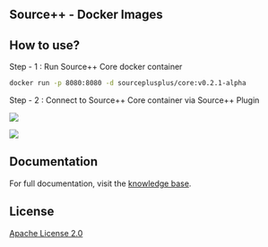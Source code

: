 Source++ - Docker Images
---

## How to use?

Step - 1 : Run Source++ Core docker container

```bash
docker run -p 8080:8080 -d sourceplusplus/core:v0.2.1-alpha
```

Step - 2 : Connect to Source++ Core container via Source++ Plugin

![](https://raw.githubusercontent.com/sourceplusplus/Assistant/v0.2.1-alpha/docs/images/screenshots/2019-05-11%2010-24-01.png)

![](https://raw.githubusercontent.com/sourceplusplus/Assistant/v0.2.1-alpha/docs/images/screenshots/2019-06-14%2021-19-46.png)

## Documentation

For full documentation, visit the [knowledge base](https://sourceplusplus.com/knowledge).

## License

[Apache License 2.0](https://github.com/sourceplusplus/Assistant/blob/master/LICENSE)